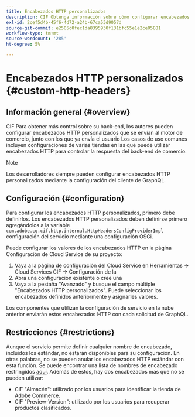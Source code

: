```yaml
---
title: Encabezados HTTP personalizados
description: CIF Obtenga información sobre cómo configurar encabezados HTTP personalizados que se envían al motor de comercio, junto con los que ya envía el administrador de la aplicación de correo electrónico de.
exl-id: 2cef5d4b-45f6-4d72-a24b-67ca53d9057d
source-git-commit: e2505c0fec1da8395930f131bfc55e1e2ce05881
workflow-type: tm+mt
source-wordcount: '285'
ht-degree: 5%

---
```


# Encabezados HTTP personalizados {#custom-http-headers}

## Información general {#overview}

CIF Para obtener más control sobre su back-end, los autores pueden configurar encabezados HTTP personalizados que se envían al motor de comercio, junto con los que ya envía el usuario Los casos de uso comunes incluyen configuraciones de varias tiendas en las que puede utilizar encabezados HTTP para controlar la respuesta del back-end de comercio.

>[!NOTE]
>
>Los desarrolladores siempre pueden configurar encabezados HTTP personalizados mediante la configuración del cliente de GraphQL.
>

## Configuración {#configuration}

Para configurar los encabezados HTTP personalizados, primero debe definirlos. Los encabezados HTTP personalizados deben definirse primero agregándolos a la variable `com.adobe.cq.cif.http.internal.HttpHeadersConfigProviderImpl` configuración del servicio mediante una configuración OSGi.

Puede configurar los valores de los encabezados HTTP en la página Configuración de Cloud Service de su proyecto:

1. Vaya a la página de configuración del Cloud Service en Herramientas -> Cloud Services CIF -> Configuración de la
1. Abra una configuración existente o cree una
1. Vaya a la pestaña &quot;Avanzado&quot; y busque el campo múltiple &quot;Encabezados HTTP personalizados&quot;. Puede seleccionar los encabezados definidos anteriormente y asignarles valores.

Los componentes que utilizan la configuración de servicio en la nube anterior enviarán estos encabezados HTTP con cada solicitud de GraphQL.

## Restricciones {#restrictions}

Aunque el servicio permite definir cualquier nombre de encabezado, incluidos los estándar, no estarán disponibles para su configuración. En otras palabras, no se pueden anular los encabezados HTTP estándar con esta función. Se puede encontrar una lista de nombres de encabezado restringidos [aquí](https://developer.mozilla.org/es-ES/docs/Web/HTTP/Headers). Además de estos, hay dos encabezados más que no se pueden utilizar:

* CIF &quot;Almacén&quot;: utilizado por los usuarios para identificar la tienda de Adobe Commerce.
* CIF &quot;Preview-Version&quot;: utilizado por los usuarios para recuperar productos clasificados.
